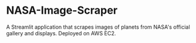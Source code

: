 # NASA-Image-Scraper
A Streamlit application that scrapes images of planets from NASA's official gallery and displays. Deployed on AWS EC2.
